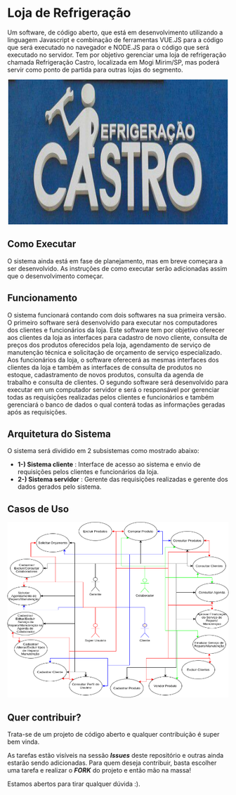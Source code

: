 # Loja de Refrigeração

Um software, de código aberto, que está em desenvolvimento utilizando a linguagem Javascript e combinação de ferramentas VUE.JS para a código que será executado no navegador e NODE.JS para o código que será executado no servidor. Tem por objetivo gerenciar uma loja de refrigeração chamada Refrigeração Castro, localizada em Mogi Mirim/SP, mas poderá servir como ponto de partida para outras lojas do segmento.

<p align="center">
  <img width="500" height="330" src="imagens/logo.png">
</p>

## Como Executar

O sistema ainda está em fase de planejamento, mas em breve começara a ser desenvolvido. As instruções de como executar serão adicionadas assim que o desenvolvimento começar.

## Funcionamento

O sistema funcionará contando com dois softwares na sua primeira versão. O primeiro software será desenvolvido para executar nos computadores dos clientes e funcionários da loja. Este software tem por objetivo oferecer aos clientes da loja as interfaces para cadastro de novo cliente, consulta de preços dos produtos oferecidos pela loja, agendamento de serviço de manutenção técnica e solicitação de orçamento de serviço especializado. Aos funcionários da loja, o software oferecerá as mesmas interfaces dos clientes da loja e também as interfaces de consulta de produtos no estoque, cadastramento de novos produtos, consulta da agenda de trabalho e consulta de clientes. O segundo software será desenvolvido para executar em um computador servidor e será o responsável por gerenciar todas as requisições realizadas pelos clientes e funcionários e também gerenciará o banco de dados o qual conterá todas as informações geradas após as requisições.

## Arquitetura do Sistema

O sistema será dividido em 2 subsistemas como mostrado abaixo:

- **1-) Sistema cliente**        : Interface de acesso ao sistema e envio de requisições pelos clientes e funcionários da loja.
- **2-) Sistema servidor**       : Gerente das requisições realizadas e gerente dos dados gerados pelo sistema.

## Casos de Uso

<p align="center">
  <img width="600" height="400" src="imagens/diagrama_de_casos_de_uso.png">
</p>

## Quer contribuir?

Trata-se de um projeto de código aberto e qualquer contribuição é super bem vinda.

As tarefas estão visíveis na sessão **_Issues_** deste repositório e outras ainda estarão sendo adicionadas. Para quem deseja contribuir, basta escolher uma tarefa e realizar o **_FORK_** do projeto e então mão na massa!

Estamos abertos para tirar qualquer dúvida :).
